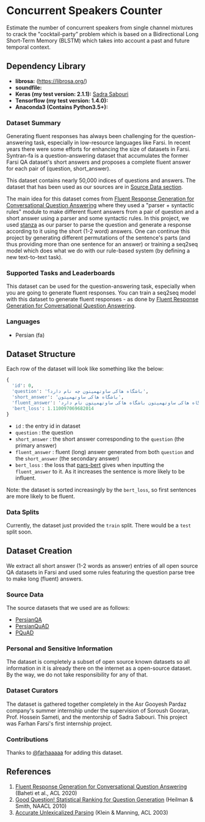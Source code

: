  
# Concurrent Speakers Counter
Estimate the number of concurrent speakers from single channel mixtures to crack the "cocktail-party” problem which is based on a Bidirectional Long Short-Term Memory (BLSTM) which takes into account a past and future temporal context.







## Dependency Library
 
- **librosa:** (https://librosa.org/)
- **soundfile:** 
- **Keras (my test version: 2.1.1):** [Sadra Sabouri](mailto:sabouri.sadra@gmail.com)
- **Tensorflow (my test version: 1.4.0):** 
- **Anaconda3 (Contains Python3.5+):**

### Dataset Summary

Generating fluent responses has always been challenging for the question-answering task, especially in low-resource languages like Farsi. In recent years there were some efforts for enhancing the size of datasets in Farsi. Syntran-fa is a question-answering dataset that accumulates the former Farsi QA dataset's short answers and proposes a complete fluent answer for each pair of (question, short_answer).

This dataset contains nearly 50,000 indices of questions and answers. The dataset that has been used as our sources are in [Source Data section](#source-data).

The main idea for this dataset comes from [Fluent Response Generation for Conversational Question Answering](https://aclanthology.org/2020.acl-main.19.pdf) where they used a "parser + syntactic rules" module to make different fluent answers from a pair of question and a short answer using a parser and some syntactic rules. In this project, we used [stanza](https://stanfordnlp.github.io/stanza/) as our parser to parse the question and generate a response according to it using the short (1-2 word) answers. One can continue this project by generating different permutations of the sentence's parts (and thus providing more than one sentence for an answer) or training a seq2seq model which does what we do with our rule-based system (by defining a new text-to-text task).

### Supported Tasks and Leaderboards

This dataset can be used for the question-answering task, especially when you are going to generate fluent responses. You can train a seq2seq model with this dataset to generate fluent responses - as done by [Fluent Response Generation for Conversational Question Answering](https://aclanthology.org/2020.acl-main.19.pdf).

### Languages

+ Persian (fa)

## Dataset Structure
Each row of the dataset will look like something like the below:
```python
{
  'id': 0,
  'question': 'باشگاه هاکی ساوتهمپتون چه نام دارد؟',
  'short_answer': 'باشگاه هاکی ساوتهمپتون',
  'fluent_answer': 'باشگاه هاکی ساوتهمپتون باشگاه هاکی ساوتهمپتون نام دارد.',
  'bert_loss': 1.110097069682014
}
```
+ `id` : the entry id in dataset
+ `question` : the question
+ `short_answer` : the short answer corresponding to the `question` (the primary answer)
+ `fluent_answer` : fluent (long) answer generated from both `question` and the `short_answer` (the secondary answer)
+ `bert_loss` : the loss that [pars-bert](https://huggingface.co/HooshvareLab/bert-base-parsbert-uncased) gives when inputting the `fluent_answer` to it. As it increases the sentence is more likely to be influent.

Note: the dataset is sorted increasingly by the `bert_loss`, so first sentences are more likely to be fluent.

### Data Splits

Currently, the dataset just provided the `train` split. There would be a `test` split soon.

## Dataset Creation

We extract all short answer (1-2 words as answer) entries of all open source QA datasets in Farsi and used some rules featuring the question parse tree to make long (fluent) answers.

### Source Data
The source datasets that we used are as follows:

+ [PersianQA](https://github.com/sajjjadayobi/PersianQA)
+ [PersianQuAD](https://ieeexplore.ieee.org/document/9729745)
+ [PQuAD](https://arxiv.org/abs/2202.06219)

### Personal and Sensitive Information

The dataset is completely a subset of open source known datasets so all information in it is already there on the internet as a open-source dataset. By the way, we do not take responsibility for any of that.

### Dataset Curators

The dataset is gathered together completely in the Asr Gooyesh Pardaz company's summer internship under the supervision of Soroush Gooran, Prof. Hossein Sameti, and the mentorship of Sadra Sabouri. This project was Farhan Farsi's first internship project. 

### Contributions

Thanks to [@farhaaaaa](https://github.com/farhaaaaa) for adding this dataset.

## References
1. [Fluent Response Generation for Conversational Question Answering](https://aclanthology.org/2020.acl-main.19) (Baheti et al., ACL 2020)
2. [Good Question! Statistical Ranking for Question Generation](https://aclanthology.org/N10-1086) (Heilman & Smith, NAACL 2010)
3. [Accurate Unlexicalized Parsing](https://aclanthology.org/P03-1054) (Klein & Manning, ACL 2003)

